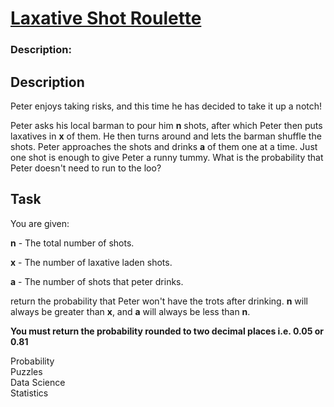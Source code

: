<div class="w-full panel bg-ui-section"><h1><a href="https://www.codewars.com/kata/5b02ae6aa2afd8f1b4001ba4" target="_blank">Laxative Shot Roulette</a></h1><h3 class="wf-title-alt">Description:</h3><div class="markdown prose max-w-5xl mx-auto overflow-x-auto break-words" id="description"><h2 id="description">Description</h2>
<p>Peter enjoys taking risks, and this time he has decided to take it up a notch!</p>
<p>Peter asks his local barman to pour him <strong>n</strong> shots, after which Peter then puts laxatives in <strong>x</strong> of them. He then turns around and lets the barman shuffle the shots. Peter approaches the shots and drinks <strong>a</strong> of them one at a time. Just one shot is enough to give Peter a runny tummy. What is the probability that Peter doesn't need to run to the loo?</p>
<h2 id="task">Task</h2>
<p>You are given:</p>
<p><strong>n</strong> - The total number of shots.</p>
<p><strong>x</strong> - The number of laxative laden shots.</p>
<p><strong>a</strong> - The number of shots that peter drinks.</p>
<p>return the probability that Peter won't have the trots after drinking. <strong>n</strong> will always be greater than <strong>x</strong>, and <strong>a</strong> will always be less than <strong>n</strong>.</p>
<p><strong>You must return the probability rounded to two decimal places i.e. 0.05 or 0.81</strong></p>
</div><div class="pt-4 max-w-5xl mx-auto"><div class="mt-4"><span><i class="icon-moon-tag "></i></span><div class="keyword-tag">Probability</div><div class="keyword-tag">Puzzles</div><div class="keyword-tag">Data Science</div><div class="keyword-tag">Statistics</div></div></div></div>